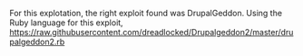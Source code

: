 For this explotation, the right exploit found was DrupalGeddon.
Using the Ruby language for this exploit, https://raw.githubusercontent.com/dreadlocked/Drupalgeddon2/master/drupalgeddon2.rb
